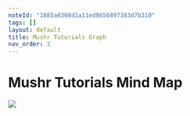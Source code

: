 ```yaml
---
noteId: "1885a0308d1a11ed8656897383d7b310"
tags: []
layout: default
title: Mushr Tutorials Graph
nav_order: 3
---
```


# [](#header-1)Mushr Tutorials Mind Map
![](../../assets/images/Mushr_tutorials.png)